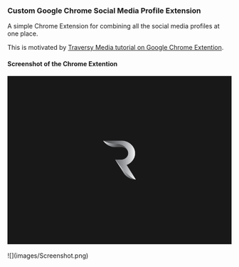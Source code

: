 

### Custom Google Chrome Social Media Profile Extension

A simple Chrome Extension for combining all the social media profiles at one place.

This is motivated by [Traversy Media tutorial on Google Chrome Extention](https://www.youtube.com/watch?v=wHZCYi1K664).

#### Screenshot of the Chrome Extention

<p align="center">
  <img src="images/radhe.png">
</p>
![](images/Screenshot.png)
